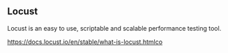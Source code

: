 ## Locust

Locust is an easy to use, scriptable and scalable performance testing tool.

https://docs.locust.io/en/stable/what-is-locust.htmlco